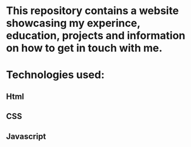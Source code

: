 # This repository contains a website showcasing my experince, education, projects and information on how to get in touch with me.

# Technologies used:
## Html
## CSS
## Javascript
